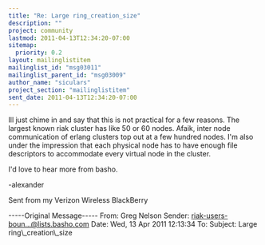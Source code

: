 ```yaml
---
title: "Re: Large ring_creation_size"
description: ""
project: community
lastmod: 2011-04-13T12:34:20-07:00
sitemap:
  priority: 0.2
layout: mailinglistitem
mailinglist_id: "msg03011"
mailinglist_parent_id: "msg03009"
author_name: "siculars"
project_section: "mailinglistitem"
sent_date: 2011-04-13T12:34:20-07:00
---
```



Ill just chime in and say that this is not practical for a few reasons. The 
largest known riak cluster has like 50 or 60 nodes. Afaik, inter node 
communication of erlang clusters top out at a few hundred nodes. I'm also under 
the impression that each physical node has to have enough file descriptors to 
accommodate every virtual node in the cluster. 

I'd love to hear more from basho. 

-alexander 


Sent from my Verizon Wireless BlackBerry

-----Original Message-----
From: Greg Nelson 
Sender: riak-users-boun...@lists.basho.com
Date: Wed, 13 Apr 2011 12:13:34 
To: 
Subject: Large ring\\_creation\\_size


